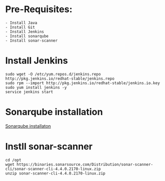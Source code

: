# Pre-Requisites:
    - Install Java
    - Install Git
    - Install Jenkins
    - Install sonarqube
    - Install sonar-scanner
# Install Jenkins
    sudo wget -O /etc/yum.repos.d/jenkins.repo http://pkg.jenkins.io/redhat-stable/jenkins.repo
    sudo rpm --import http://pkg.jenkins.io/redhat-stable/jenkins.io.key
    sudo yum install jenkins -y
    service jenkins start
# Sonarqube installation
  [Sonarqube installaton](https://github.com/Naresh240/sonarqube-installation.git)
# Instll sonar-scanner
    cd /opt
    wget https://binaries.sonarsource.com/Distribution/sonar-scanner-cli/sonar-scanner-cli-4.4.0.2170-linux.zip
    unzip sonar-scanner-cli-4.4.0.2170-linux.zip
